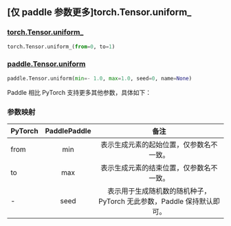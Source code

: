 ## [仅 paddle 参数更多]torch.Tensor.uniform_

### [torch.Tensor.uniform_](https://pytorch.org/docs/stable/generated/torch.Tensor.uniform_.html#torch-tensor-uniform)

```python
torch.Tensor.uniform_(from=0, to=1)
```

### [paddle.Tensor.uniform](https://www.paddlepaddle.org.cn/documentation/docs/zh/api/paddle/Tensor_cn.html#uniform-min-1-0-max-1-0-seed-0-name-none)

```python
paddle.Tensor.uniform(min=- 1.0, max=1.0, seed=0, name=None)
```

Paddle 相比 PyTorch 支持更多其他参数，具体如下：

### 参数映射

| PyTorch | PaddlePaddle |                             备注                             |
| ------- | :----------: | :----------------------------------------------------------: |
| from    |     min      |           表示生成元素的起始位置，仅参数名不一致。           |
| to      |     max      |           表示生成元素的结束位置，仅参数名不一致。           |
| -       |     seed     | 表示用于生成随机数的随机种子，PyTorch 无此参数，Paddle 保持默认即可。 |
